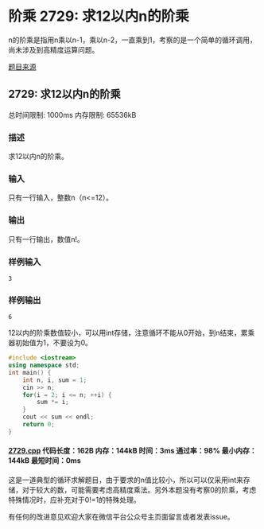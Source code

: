 # 阶乘 2729: 求12以内n的阶乘

n的阶乘是指用n乘以n-1，乘以n-2，一直乘到1，考察的是一个简单的循环调用，尚未涉及到高精度运算问题。

[题目来源](http://bailian.openjudge.cn/practice/2729/)

## 2729: 求12以内n的阶乘

总时间限制: 1000ms    内存限制: 65536kB

### 描述

求12以内n的阶乘。

### 输入

只有一行输入，整数n（n<=12）。

### 输出

只有一行输出，数值n!。

### 样例输入
```
3
```
### 样例输出
```
6
```
12以内的阶乘数值较小，可以用int存储，注意循环不能从0开始，到n结束，累乘器初始值为1，不要设为0。
```cpp
#include <iostream>
using namespace std;
int main() {
	int n, i, sum = 1;
	cin >> n;
	for(i = 2; i <= n; ++i) {
		sum *= i;
	}
	cout << sum << endl;
	return 0;
}
```
#### [2729.cpp](https://github.com/Ienu/ExerciseEveryday/blob/master/Code/2700-2799/2729.cpp) 代码长度：162B 内存：144kB 时间：3ms 通过率：98% 最小内存：144kB  最短时间：0ms

这是一道典型的循环求解题目，由于要求的n值比较小，所以可以仅采用int来存储，对于较大的数，可能需要考虑高精度乘法。另外本题没有考察0的阶乘，考虑特殊情况时，应补充对于0!=1的特殊处理。

有任何的改进意见欢迎大家在微信平台公众号主页面留言或者发表issue。


